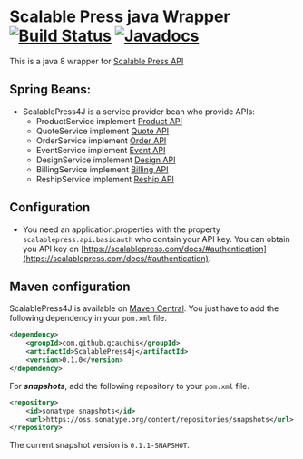 # Scalable Press java Wrapper [![Build Status](https://travis-ci.org/gcauchis/ScalablePress4J.svg?branch=master)](https://travis-ci.org/gcauchis/ScalablePress4J) [![Javadocs](http://www.javadoc.io/badge/com.github.gcauchis/ScalablePress4j.svg)](http://www.javadoc.io/doc/com.github.gcauchis/ScalablePress4j)

This is a java 8 wrapper for [Scalable Press API](https://scalablepress.com/docs/)

## Spring Beans:
- ScalablePress4J is a service provider bean who provide APIs:
  - ProductService implement [Product API](https://scalablepress.com/docs/#product-api)
  - QuoteService implement [Quote API](https://scalablepress.com/docs/#quote-api)
  - OrderService implement [Order API](https://scalablepress.com/docs/#order-api)
  - EventService implement [Event API](https://scalablepress.com/docs/#event-api)
  - DesignService implement [Design  API](https://scalablepress.com/docs/#design-api)
  - BillingService implement [Billing  API](https://scalablepress.com/docs/#billing-api)
  - ReshipService implement [Reship  API](https://scalablepress.com/docs/#reship-api)

## Configuration
- You need an application.properties with the property `scalablepress.api.basicauth` who contain your API key. You can obtain you API key on [https://scalablepress.com/docs/#authentication](https://scalablepress.com/docs/#authentication).

## Maven configuration

ScalablePress4J is available on [Maven Central](http://search.maven.org/#search|ga|1|a%3A%22ScalablePress4j%22). You just have to add the following dependency in your `pom.xml` file.

```xml
<dependency>
    <groupId>com.github.gcauchis</groupId>
    <artifactId>ScalablePress4j</artifactId>
    <version>0.1.0</version>
</dependency>
```

For ***snapshots***, add the following repository to your `pom.xml` file.
```xml
<repository>
    <id>sonatype snapshots</id>
    <url>https://oss.sonatype.org/content/repositories/snapshots</url>
</repository>
```
The current snapshot version is `0.1.1-SNAPSHOT`.
